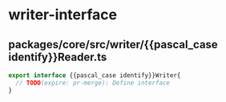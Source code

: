 # writer-interface

## packages/core/src/writer/{{pascal_case identify}}Reader.ts

```typescript
export interface {{pascal_case identify}}Writer{
  // TODO(expire: pr-merge): Define interface
}
```

